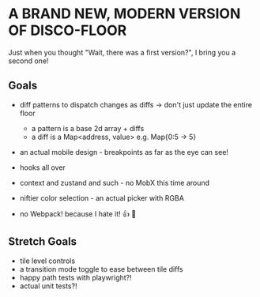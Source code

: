 # A BRAND NEW, MODERN VERSION OF DISCO-FLOOR 

Just when you thought "Wait, there was a first version?", I bring you a second one!

## Goals

- diff patterns to dispatch changes as diffs -> don't just update the entire floor
  - a pattern is a base 2d array + diffs 
  - a diff is a Map<address, value> e.g. Map{0:5 -> 5}

- an actual mobile design - breakpoints as far as the eye can see!
- hooks all over
- context and zustand and such - no MobX this time around
- niftier color selection - an actual picker with RGBA
- no Webpack! because I hate it! :thumbsup: :wave:

## Stretch Goals

- tile level controls
- a transition mode toggle to ease between tile diffs
- happy path tests with playwright?!
- actual unit tests?!
